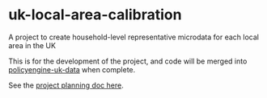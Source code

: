 # uk-local-area-calibration

A project to create household-level representative microdata for each local area in the UK

This is for the development of the project, and code will be merged into [policyengine-uk-data](https://github.com/policyengine/policyengine-uk-data) when complete.

See the [project planning doc here](https://docs.google.com/document/d/1b9m6YDZotMAWW_BzKNR-ddxyUWASA3i_oDPTch83bFg/edit?usp=sharing).
